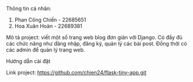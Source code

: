 Thông tin cá nhân:
1) Phan Công Chiến - 22685651
2) Hoa Xuân Hoàn - 22689381

Mô tả project: viết một số trang web blog đơn giản với Django. Có đầy đủ các chức năng như đăng nhập, đăng ký, quản lý các bài post. Đồng thời có các admin để quản lý trang web.

Hướng dẫn cài đặt




Link project: https://github.com/chien24/flask-tiny-app.git